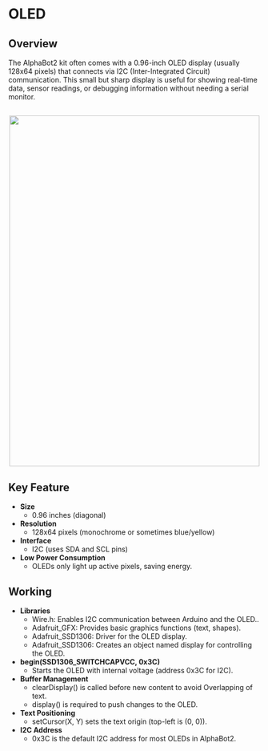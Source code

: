 # OLED

## Overview

<p>The AlphaBot2 kit often comes with a 0.96-inch OLED display (usually 128x64 pixels) that connects via I2C (Inter-Integrated Circuit) communication. This small but sharp display is useful for showing real-time data, sensor readings, or debugging information without needing a serial monitor.
</p>

##

<center>
<img src="/img/OLED.jpg" width="500" height="700">
</center>

## Key Feature

<ul>
    <li><strong>Size</strong>
        <ul>
            <li>0.96 inches (diagonal)</li>
        </ul>
    </li>
    <li><strong>Resolution</strong>
        <ul>
            <li>128x64 pixels (monochrome or sometimes blue/yellow)</li>
        </ul>
    </li>
    <li><strong>Interface</strong>
        <ul>
            <li>I2C (uses SDA and SCL pins)</li>
        </ul>
    </li>
    <li><strong>Low Power Consumption</strong>
        <ul>
            <li>OLEDs only light up active pixels, saving energy.</li>
        </ul>
    </li>
    
</ul>


## Working

<ul>
    <li><strong>Libraries</strong>
        <ul>
            <li>Wire.h: Enables I2C communication between Arduino and the OLED..</li>
            <li>Adafruit_GFX: Provides basic graphics functions (text, shapes).</li>
            <li>Adafruit_SSD1306: Driver for the OLED display.</li>
            <li>Adafruit_SSD1306: Creates an object named display for controlling the OLED.</li>
        </ul>
    </li>
    <li><strong>begin(SSD1306_SWITCHCAPVCC, 0x3C)</strong>
        <ul>
            <li>Starts the OLED with internal voltage (address 0x3C for I2C).</li>
        </ul>
    </li>
    <li><strong>Buffer Management</strong>
        <ul>
            <li>clearDisplay() is called before new content to avoid Overlapping of text.</li>
            <li>display() is required to push changes to the OLED.</li>
        </ul>     
    </li>    
    <li><strong>Text Positioning</strong>
        <ul>
            <li>setCursor(X, Y) sets the text origin (top-left is (0, 0)).</li>
        </ul>     
    </li>    
    <li><strong>I2C Address</strong>
        <ul>
            <li>0x3C is the default I2C address for most OLEDs in AlphaBot2.</li>
        </ul>     
    </li>    
</ul>